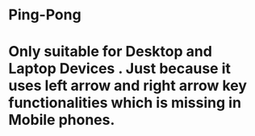 # Ping-Pong

# Only suitable for Desktop and Laptop Devices . Just because it uses left arrow and right arrow key functionalities which is missing in Mobile phones.
